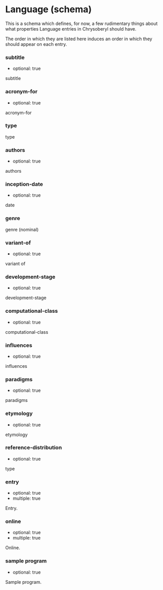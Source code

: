 Language (schema)
=================

This is a schema which defines, for now, a few rudimentary things about
what properties Language entries in Chrysoberyl should have.

The order in which they are listed here induces an order in which they
should appear on each entry.

### subtitle

*   optional: true

subtitle

### acronym-for

*   optional: true

acronym-for

### type

type

### authors

*   optional: true

authors

### inception-date

*   optional: true

date

### genre

genre (nominal)

### variant-of

*   optional: true

variant of

### development-stage

*   optional: true

development-stage

### computational-class

*   optional: true

computational-class

### influences

*   optional: true

influences

### paradigms

*   optional: true

paradigms

### etymology

*   optional: true

etymology

### reference-distribution

*   optional: true

type

### entry

*   optional: true
*   multiple: true

Entry.

### online

*   optional: true
*   multiple: true

Online.

### sample program

*   optional: true
    
Sample program.
